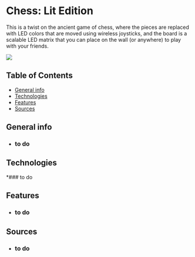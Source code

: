 # Chess: Lit Edition
This is a twist on the ancient game of chess, where the pieces are replaced with LED colors that are moved using wireless joysticks, and the board is a scalable LED matrix that you can place on the wall (or anywhere) to play with your friends.

<img src = "https://media.giphy.com/media/hySad9ikD8qhjNJqoY/giphy.gif">

## Table of Contents
* [General info](#general-info)
* [Technologies](#technologies)
* [Features](#features)
* [Sources](#sources)

## General info
* ### to do
## Technologies
*### to do
## Features
* ### to do
## Sources
* ### to do
